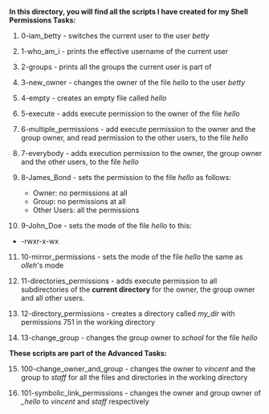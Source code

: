 **In this directory, you will find all the scripts I have created for my Shell Permissions Tasks:** 

1. 0-iam_betty - switches the current user to the user *betty*

2. 1-who_am_i - prints the effective username of the current user

3. 2-groups - prints all the groups the current user is part of

4. 3-new_owner - changes the owner of the file *hello* to the user *betty*

5. 4-empty - creates an empty file called *hello*

6. 5-execute - adds execute permission to the owner of the file *hello*

7. 6-multiple_permissions - add execute permission to the owner and the group owner, and read permission to the other users, to the file *hello*

8. 7-everybody - adds execution permission to the owner, the group owner and the other users, to the file *hello*

9. 8-James_Bond - sets the permission to the file *hello* as follows:

   - Owner: no permissions at all
   - Group: no permissions at all
   - Other Users: all the permissions

10. 9-John_Doe - sets the mode of the file *hello* to this:

   - -rwxr-x-wx

11. 10-mirror_permissions - sets the mode of the file *hello* the same as *olleh*'s mode

12. 11-directories_permissions - adds execute permission to all subdirectories of the **current directory** for the owner, the group owner and all other users.

13. 12-directory_permissions - creates a directory called *my_dir* with permissions 751 in the working directory

14. 13-change_group - changes the group owner to *school* for the file *hello*

**These scripts are part of the Advanced Tasks:**

15. 100-change_owner_and_group - changes the owner to *vincent* and the group to *staff* for all the files and directories in the working directory

16. 101-symbolic_link_permissions - changes the owner and group owner of *_hello* to *vincent* and *staff* respectively
 
